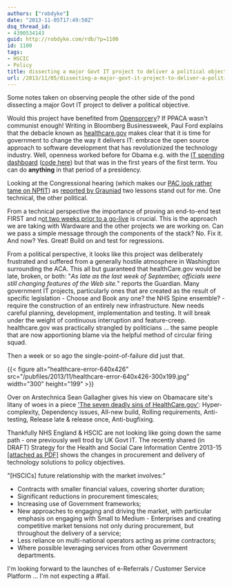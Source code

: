 ```yaml
---
authors: ["robdyke"]
date: "2013-11-05T17:49:50Z"
dsq_thread_id:
- 4390534143
guid: http://robdyke.com/rdb/?p=1100
id: 1100
tags:
- HSCIC
- Policy
title: dissecting a major Govt IT project to deliver a political objective
url: /2013/11/05/dissecting-a-major-govt-it-project-to-deliver-a-political-objective/
---
```

Some notes taken on observing people the other side of the pond dissecting a major Govt IT project to deliver a political objective.

Would this project have benefited from [Opensorcery](http://www.businessweek.com/articles/2013-10-16/open-source-everything-the-moral-of-the-healthcare-dot-gov-debacle)? If PPACA wasn't communist enough! Writing in Bloomberg Businessweek, Paul Ford explains that the debacle known as [healthcare.gov](https://www.healthcare.gov/) makes clear that it is time for government to change the way it delivers IT: embrace the open source approach to software development that has revolutionized the technology industry. Well, openness worked before for Obama e.g. with the [IT spending dashboard](https://www.itdashboard.gov/) ([code here](http://sourceforge.net/projects/it-dashboard/)) but that was in the first years of the first term. You can do **anything** in that period of a presidency.

Looking at the Congressional hearing (which makes our [PAC look rather tame on NPfIT](http://www.publications.parliament.uk/pa/cm201314/cmselect/cmpubacc/294/29402.htm)) as [reported by Grauniad](http://www.theguardian.com/world/2013/oct/24/obamacare-website-testify-congress-live) two lessons stand out for me. One technical, the other political.

From a technical perspective the importance of proving an end-to-end test FIRST and n[ot two weeks prior to a go-live](https://twitter.com/SuzyKhimm/statuses/393392886965747712) is crucial. This is the approach we are taking with Wardware and the other projects we are working on. Can we pass a simple message through the components of the stack? No. Fix it. And now? Yes. Great! Build on and test for regressions.

<!--more-->

From a political perspective, it looks like this project was deliberately frustrated and suffered from a generally hostile atmosphere in Washington surrounding the ACA. This all but guaranteed that healthCare.gov would be late, broken, or both: "_As late as the last week of September, officials were still changing features of the Web site._" reports the Guardian. Many government IT projects, particularly ones that are created as the result of specific legislation - Choose and Book any one? the NHS Spine ensemble? - require the construction of an entirely new infrastructure. New needs careful planning, development, implementation and testing. It will break under the weight of continuous interruption and feature-creep. healthcare.gov was practically strangled by politicians ... the same people that are now apportioning blame via the helpful method of circular firing squad.

Then a week or so ago the single-point-of-failure did just that.

{{< figure alt="healthcare-error-640x426" src="/pubfiles/2013/11/healthcare-error-640x426-300x199.jpg" width="300" height="199" >}}

Over on Arstechnica Sean Gallagher gives his view on Obamacare site's litany of woes in a piece ['The seven deadly sins of HealthCare.gov'](http://arstechnica.com/information-technology/2013/10/the-seven-deadly-sins-of-healthcare-gov/): Hyper-complexity, Dependency issues, All-new build, Rolling requirements, Anti-testing, Release late & release once, Anti-bugfixing.

Thankfully NHS England & HSCIC are not looking like going down the same path - one previously well trod by UK Govt IT. The recently shared (in DRAFT) Strategy for the Health and Social Care Information Centre 2013-15 [[attached as PDF]](/pubfiles/2013/11/4a.-FINAL-For-Board-meeting-HSCIC-strategy.pdf) shows the changes in procurement and delivery of technology solutions to policy objectives.

"[HSCICs] future relationship with the market involves:"

- Contracts with smaller financial values, covering shorter duration;
- Significant reductions in procurement timescales;
- Increasing use of Government frameworks;
- New approaches to engaging and driving the market, with particular emphasis on engaging with Small to Medium - Enterprises and creating competitive market tensions not only during procurement, but throughout the delivery of a service;
- Less reliance on multi-national operators acting as prime contractors;
- Where possible leveraging services from other Government departments.

I'm looking forward to the launches of e-Referrals / Customer Service Platform ... I'm not expecting a #fail.

